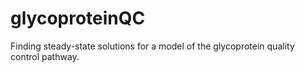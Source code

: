 # glycoproteinQC
Finding steady-state solutions for a model of the glycoprotein quality control pathway.
